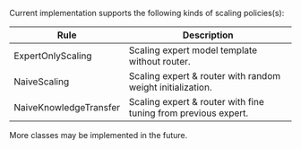 Current implementation supports the following kinds of scaling policies(s):

| Rule | Description |
| ------ | ------ |
| ExpertOnlyScaling | Scaling expert model template without router. |
| NaiveScaling | Scaling expert & router with random weight initialization. | 
| NaiveKnowledgeTransfer | Scaling expert & router with fine tuning from previous expert. |

More classes may be implemented in the future.
